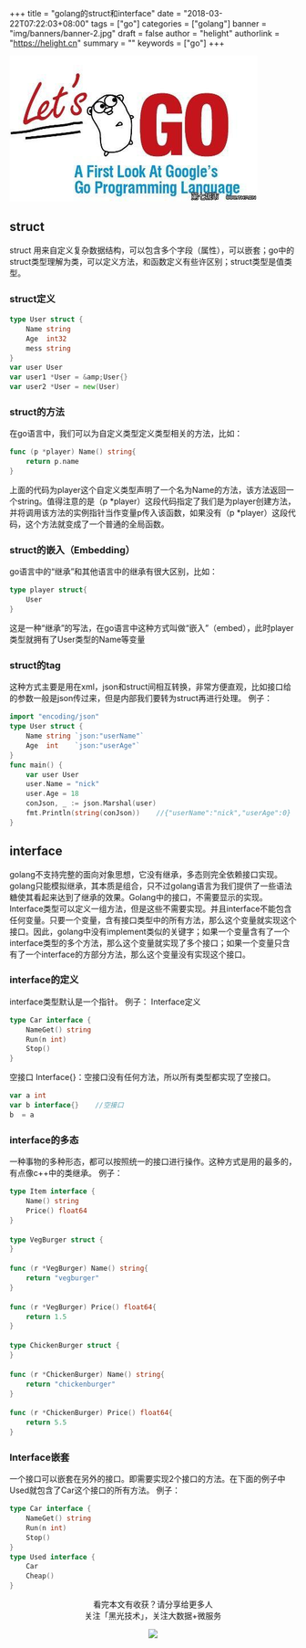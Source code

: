 +++
title = "golang的struct和interface"
date = "2018-03-22T07:22:03+08:00"
tags = ["go"]
categories = ["golang"]
banner = "img/banners/banner-2.jpg"
draft = false
author = "helight"
authorlink = "https://helight.cn"
summary = ""
keywords = ["go"]
+++

![](../../imgs/2018/03/u849181411409596040fm27gp0.jpg)
## struct
struct 用来自定义复杂数据结构，可以包含多个字段（属性），可以嵌套；go中的struct类型理解为类，可以定义方法，和函数定义有些许区别；struct类型是值类型。
<!--more-->
### struct定义
 
```go
type User struct {
    Name string
    Age  int32
    mess string
}
var user User
var user1 *User = &amp;User{}
var user2 *User = new(User)
``` 
### struct的方法
在go语言中，我们可以为自定义类型定义类型相关的方法，比如：
```go
func (p *player) Name() string{
    return p.name
}
``` 
上面的代码为player这个自定义类型声明了一个名为Name的方法，该方法返回一个string。值得注意的是（p *player）这段代码指定了我们是为player创建方法，并将调用该方法的实例指针当作变量p传入该函数，如果没有（p *player）这段代码，这个方法就变成了一个普通的全局函数。

### struct的嵌入（Embedding）
go语言中的“继承”和其他语言中的继承有很大区别，比如：
```go
type player struct{
    User
}
``` 
这是一种“继承”的写法，在go语言中这种方式叫做“嵌入”（embed），此时player类型就拥有了User类型的Name等变量
### struct的tag
这种方式主要是用在xml，json和struct间相互转换，非常方便直观，比如接口给的参数一般是json传过来，但是内部我们要转为struct再进行处理。
例子：
```go
import "encoding/json"
type User struct {
    Name string `json:"userName"`
    Age  int    `json:"userAge"`
}
func main() {
    var user User
    user.Name = "nick"
    user.Age = 18    
    conJson, _ := json.Marshal(user)
    fmt.Println(string(conJson))    //{"userName":"nick","userAge":0}
}
``` 
## interface
golang不支持完整的面向对象思想，它没有继承，多态则完全依赖接口实现。golang只能模拟继承，其本质是组合，只不过golang语言为我们提供了一些语法糖使其看起来达到了继承的效果。Golang中的接口，不需要显示的实现。Interface类型可以定义一组方法，但是这些不需要实现。并且interface不能包含任何变量。只要一个变量，含有接口类型中的所有方法，那么这个变量就实现这个接口。因此，golang中没有implement类似的关键字；如果一个变量含有了一个interface类型的多个方法，那么这个变量就实现了多个接口；如果一个变量只含有了一个interface的方部分方法，那么这个变量没有实现这个接口。
### interface的定义
interface类型默认是一个指针。
例子：
Interface定义
```go
type Car interface {
    NameGet() string
    Run(n int)
    Stop()
}
``` 
空接口 Interface{}：空接口没有任何方法，所以所有类型都实现了空接口。
```go
var a int
var b interface{}    //空接口
b  = a
``` 
### interface的多态
一种事物的多种形态，都可以按照统一的接口进行操作。这种方式是用的最多的，有点像c++中的类继承。
例子：
```go
type Item interface {
	Name() string
	Price() float64
}

type VegBurger struct {
}

func (r *VegBurger) Name() string{
	return "vegburger"
}

func (r *VegBurger) Price() float64{
	return 1.5
}

type ChickenBurger struct {
}

func (r *ChickenBurger) Name() string{
	return "chickenburger"
}

func (r *ChickenBurger) Price() float64{
	return 5.5
}
``` 
### Interface嵌套
一个接口可以嵌套在另外的接口。即需要实现2个接口的方法。在下面的例子中Used就包含了Car这个接口的所有方法。
例子：
```go
type Car interface {
    NameGet() string
    Run(n int)
    Stop()
}
type Used interface {
    Car
    Cheap()
}
``` 

<center> 
看完本文有收获？请分享给更多人 <br> 关注「黑光技术」，关注大数据+微服务 <br> 

![](/img/qrcode_helight_tech.jpg) 
</center>

